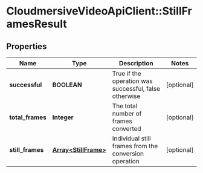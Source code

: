 # CloudmersiveVideoApiClient::StillFramesResult

## Properties
Name | Type | Description | Notes
------------ | ------------- | ------------- | -------------
**successful** | **BOOLEAN** | True if the operation was successful, false otherwise | [optional] 
**total_frames** | **Integer** | The total number of frames converted | [optional] 
**still_frames** | [**Array&lt;StillFrame&gt;**](StillFrame.md) | Individual still frames from the conversion operation | [optional] 


